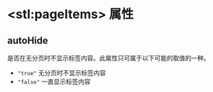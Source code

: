 # &lt;stl:pageItems&gt; 属性

## autoHide

是否在无分页时不显示标签内容。此属性只可属于以下可能的取值的一种。

- `"true"` 无分页时不显示标签内容
- `"false"` 一直显示标签内容
